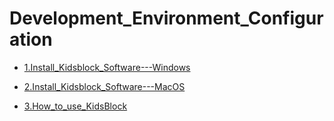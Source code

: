 # Development_Environment_Configuration


- [1.Install_Kidsblock_Software---Windows](1.Install_Kidsblock_Software---Windows.md)

- [2.Install_Kidsblock_Software---MacOS](2.Install_Kidsblock_Software---MacOS.md)

- [3.How_to_use_KidsBlock](3.How_to_use_KidsBlock.md)